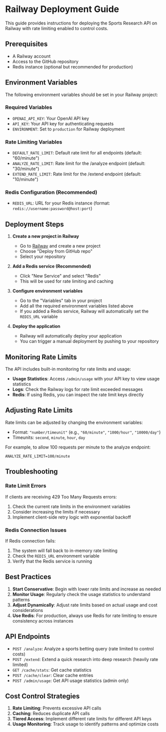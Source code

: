 # Railway Deployment Guide

This guide provides instructions for deploying the Sports Research API on Railway with rate limiting enabled to control costs.

## Prerequisites

- A Railway account
- Access to the GitHub repository
- Redis instance (optional but recommended for production)

## Environment Variables

The following environment variables should be set in your Railway project:

### Required Variables

- `OPENAI_API_KEY`: Your OpenAI API key
- `API_KEY`: Your API key for authenticating requests
- `ENVIRONMENT`: Set to `production` for Railway deployment

### Rate Limiting Variables

- `DEFAULT_RATE_LIMIT`: Default rate limit for all endpoints (default: "60/minute")
- `ANALYZE_RATE_LIMIT`: Rate limit for the /analyze endpoint (default: "30/minute")
- `EXTEND_RATE_LIMIT`: Rate limit for the /extend endpoint (default: "10/minute")

### Redis Configuration (Recommended)

- `REDIS_URL`: URL for your Redis instance (format: `redis://username:password@host:port`)

## Deployment Steps

1. **Create a new project in Railway**

   - Go to [Railway](https://railway.app/) and create a new project
   - Choose "Deploy from GitHub repo"
   - Select your repository

2. **Add a Redis service (Recommended)**

   - Click "New Service" and select "Redis"
   - This will be used for rate limiting and caching

3. **Configure environment variables**

   - Go to the "Variables" tab in your project
   - Add all the required environment variables listed above
   - If you added a Redis service, Railway will automatically set the `REDIS_URL` variable

4. **Deploy the application**

   - Railway will automatically deploy your application
   - You can trigger a manual deployment by pushing to your repository

## Monitoring Rate Limits

The API includes built-in monitoring for rate limits and usage:

- **Usage Statistics**: Access `/admin/usage` with your API key to view usage statistics
- **Logs**: Check the Railway logs for rate limit exceeded messages
- **Redis**: If using Redis, you can inspect the rate limit keys directly

## Adjusting Rate Limits

Rate limits can be adjusted by changing the environment variables:

- Format: `"number/timeunit"` (e.g., `"60/minute"`, `"1000/hour"`, `"10000/day"`)
- Timeunits: `second`, `minute`, `hour`, `day`

For example, to allow 100 requests per minute to the analyze endpoint:

```
ANALYZE_RATE_LIMIT=100/minute
```

## Troubleshooting

### Rate Limit Errors

If clients are receiving 429 Too Many Requests errors:

1. Check the current rate limits in the environment variables
2. Consider increasing the limits if necessary
3. Implement client-side retry logic with exponential backoff

### Redis Connection Issues

If Redis connection fails:

1. The system will fall back to in-memory rate limiting
2. Check the `REDIS_URL` environment variable
3. Verify that the Redis service is running

## Best Practices

1. **Start Conservative**: Begin with lower rate limits and increase as needed
2. **Monitor Usage**: Regularly check the usage statistics to understand patterns
3. **Adjust Dynamically**: Adjust rate limits based on actual usage and cost considerations
4. **Use Redis**: For production, always use Redis for rate limiting to ensure consistency across instances

## API Endpoints

- `POST /analyze`: Analyze a sports betting query (rate limited to control costs)
- `POST /extend`: Extend a quick research into deep research (heavily rate limited)
- `GET /cache/stats`: Get cache statistics
- `POST /cache/clear`: Clear cache entries
- `POST /admin/usage`: Get API usage statistics (admin only)

## Cost Control Strategies

1. **Rate Limiting**: Prevents excessive API calls
2. **Caching**: Reduces duplicate API calls
3. **Tiered Access**: Implement different rate limits for different API keys
4. **Usage Monitoring**: Track usage to identify patterns and optimize costs 